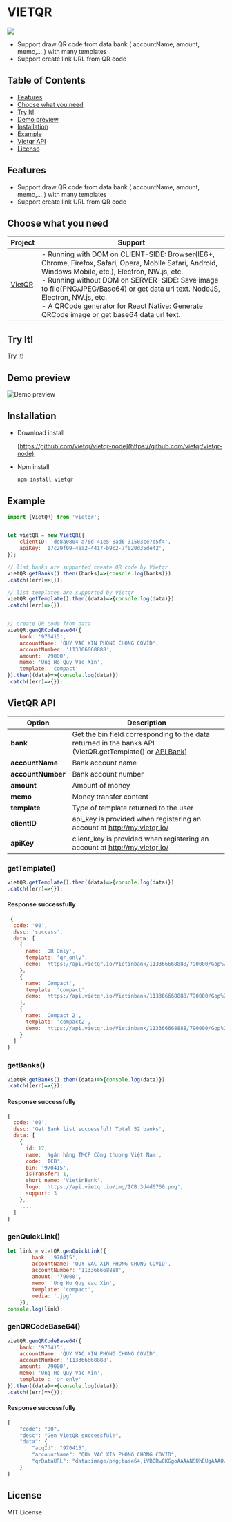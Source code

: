 # VIETQR
![](https://res.cloudinary.com/taskmanagereaglob123/image/upload/v1641970995/VietQR.46a78cbb_utwzzh.png)

- Support draw QR code from data bank ( accountName, amount, memo,....) with many templates 
- Support create link URL from QR code

## Table of Contents

  - [Features](#features)
  - [Choose what you need](#choose-what-you-need)
  - [Try It!](#try-it)
  - [Demo preview](#demo-preview)
  - [Installation](#installing)
  - [Example](#example)
  - [Vietqr API](#vietqr-api)
  - [License](#license)

## Features
- Support draw QR code from data bank ( accountName, amount, memo,....) with many templates 
- Support create link URL from QR code

## Choose what you need

| Project | Support |
| --- | --- |
| [VietQR](https://github.com/vietqr/vietqr-node) | - Running with DOM on CLIENT-SIDE: Browser(IE6+, Chrome, Firefox, Safari, Opera, Mobile Safari, Android, Windows Mobile, etc.), Electron, NW.js, etc. <br/>- Running without DOM on SERVER-SIDE: Save image to file(PNG/JPEG/Base64) or get data url text.  NodeJS, Electron, NW.js, etc. <br/>- A QRCode generator for React Native: Generate QRCode image or get base64 data url text.|
## Try It!

[Try It!](http://my.vietqr.io/ "Easy To Try It!")

## Demo preview

![Demo preview](https://res.cloudinary.com/taskmanagereaglob123/image/upload/v1641971750/photo_2022-01-12_14.15.13_ozxy6g.jpg)

## Installation
- Download install

    [https://github.com/vietqr/vietqr-node](https://github.com/vietqr/vietqr-node)

- Npm install

	```BASH
	npm install vietqr
	```
## Example

```javascript
import {VietQR} from 'vietqr';


let vietQR = new VietQR({
    clientID: 'de8a0804-a76d-41e5-8ad6-31503ce7d5f4',
    apiKey: '17c29f09-4ea2-4417-b9c2-7f020d35de42',
});

// list banks are supported create QR code by Vietqr
vietQR.getBanks().then((banks)=>{console.log(banks)})
.catch((err)=>{});

// list templates are supported by Vietqr
vietQR.getTemplate().then((data)=>{console.log(data)})
.catch((err)=>{});


// create QR code from data
vietQR.genQRCodeBase64({
    bank: '970415',
    accountName: 'QUY VAC XIN PHONG CHONG COVID',
    accountNumber: '113366668888',
    amount: '79000',
    memo: 'Ung Ho Quy Vac Xin',
    template: 'compact'
}).then((data)=>{console.log(data)})
.catch((err)=>{});

```


## VietQR API

| Option | Description | 
| --- | --- |
| **bank** | Get the bin field corresponding to the data returned in the banks API (VietQR.getTemplate() or [API Bank](https://www.vietqr.io/danh-sach-api/api-tao-ma-qr/api-danh-sach-ma-ngan-hang)) |
| **accountName** | Bank account name |
| **accountNumber** | Bank account number |
| **amount** | Amount of money |
| **memo** | Money transfer content |
| **template** | Type of template returned to the user |
| **clientID** | api_key is provided when registering an account at http://my.vietqr.io/ 
| **apiKey** | client_key is provided when registering an account at http://my.vietqr.io/ 

### getTemplate()
```javascript
vietQR.getTemplate().then((data)=>{console.log(data)})
.catch((err)=>{});
```
#### Response successfully
```javascript
 {
  code: '00',
  desc: 'success',
  data: [
    {
      name: 'QR Only',
      template: 'qr_only',
      demo: 'https://api.vietqr.io/Vietinbank/113366668888/790000/Gop%20Quy/qr_only.jpg?accountName=Quy%20Vacxin%20Covid'
    },
    {
      name: 'Compact',
      template: 'compact',
      demo: 'https://api.vietqr.io/Vietinbank/113366668888/790000/Gop%20Quy/compact.jpg?accountName=Quy%20Vacxin%20Covid'
    },
    {
      name: 'Compact 2',
      template: 'compact2',
      demo: 'https://api.vietqr.io/Vietinbank/113366668888/790000/Gop%20Quy/compact2.jpg?accountName=Quy%20Vacxin%20Covid'
    }
  ]
}
```

### getBanks()
```javascript
vietQR.getBanks().then((data)=>{console.log(data)})
.catch((err)=>{});
```
#### Response successfully
```javascript
{
  code: '00',
  desc: 'Get Bank list successful! Total 52 banks',
  data: [
    {
      id: 17,
      name: 'Ngân hàng TMCP Công thương Việt Nam',
      code: 'ICB',
      bin: '970415',
      isTransfer: 1,
      short_name: 'VietinBank',
      logo: 'https://api.vietqr.io/img/ICB.3d4d6760.png',
      support: 3
    },
    ....
  ]
}
```


### genQuickLink()
```javascript
let link = vietQR.genQuickLink({
        bank: '970415',
        accountName: 'QUY VAC XIN PHONG CHONG COVID',
        accountNumber: '113366668888',
        amount: '79000',
        memo: 'Ung Ho Quy Vac Xin',
        template: 'compact', 
        media: '.jpg' 
    });
console.log(link);
```

### genQRCodeBase64()
```javascript
vietQR.genQRCodeBase64({
    bank: '970415',
    accountName: 'QUY VAC XIN PHONG CHONG COVID',
    accountNumber: '113366668888',
    amount: '79000',
    memo: 'Ung Ho Quy Vac Xin',
    template : 'qr_only'
}).then((data)=>{console.log(data)})
.catch((err)=>{});
```
#### Response successfully
```javascript
{
    "code": "00",
    "desc": "Gen VietQR successful!",
    "data": {
        "acqId": "970415",
        "accountName": "QUY VAC XIN PHONG CHONG COVID",
        "qrDataURL": "data:image/png;base64,iVBORw0KGgoAAAANSUhEUgAAAOwAAADeCAYAAAA..."
    }
}
```


## License
MIT License
